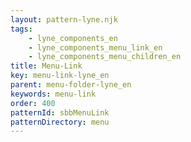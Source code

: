 ```yaml
---
layout: pattern-lyne.njk
tags: 
    - lyne_components_en
    - lyne_components_menu_link_en
    - lyne_components_menu_children_en
title: Menu-Link
key: menu-link-lyne_en
parent: menu-folder-lyne_en
keywords: menu-link
order: 400
patternId: sbbMenuLink
patternDirectory: menu
---
```

